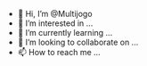 - 👋 Hi, I’m @Multijogo
- 👀 I’m interested in ...
- 🌱 I’m currently learning ...
- 💞️ I’m looking to collaborate on ...
- 📫 How to reach me ...

<!---
Multijogo/Multijogo is a ✨ special ✨ repository because its `README.md` (this file) appears on your GitHub profile.
You can click the Preview link to take a look at your changes.
--->
